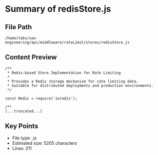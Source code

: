 # Summary of redisStore.js
  
## File Path
`/home/tabs/seo-engineering/api/middleware/rateLimit/stores/redisStore.js`

## Content Preview
```
/**
 * Redis-based Store Implementation for Rate Limiting
 * 
 * Provides a Redis storage mechanism for rate limiting data.
 * Suitable for distributed deployments and production environments.
 */

const Redis = require('ioredis');

/**
[...truncated...]
```

## Key Points
- File type: .js
- Estimated size: 5205 characters
- Lines: 211
